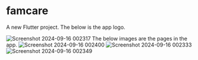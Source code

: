 # famcare

A new Flutter project.
The below is the app logo.

![Screenshot 2024-09-16 002317](https://github.com/user-attachments/assets/6e65449a-95f8-4e5d-87f0-fda858530ceb)
The below images are the pages in the app.
![Screenshot 2024-09-16 002400](https://github.com/user-attachments/assets/a69221c2-ae22-4390-b328-e083544884a3)
![Screenshot 2024-09-16 002333](https://github.com/user-attachments/assets/67d35b43-ec69-403c-b11e-461fa45074e4)
![Screenshot 2024-09-16 002349](https://github.com/user-attachments/assets/68dad486-a012-4b8d-a86f-cd1acc09f80a)
